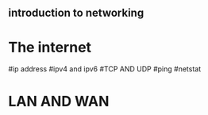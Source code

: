 ## introduction to networking
#

# The internet
#ip address
#ipv4 and ipv6
#TCP AND UDP
#ping
#netstat
# LAN AND WAN
